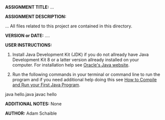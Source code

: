 **ASSIGNMENT TITLE:** ...

**ASSIGNMENT DESCRIPTION:**

...
All files related to this project are contained in this directory.

**VERSION or DATE:** ….

**USER INSTRUCTIONS:** 
1) Install Java Development Kit (JDK) if you do not allready have Java Development Kit 8 or a latter version allready installed on your computer. For installation help see [Oracle's Java website](https://www.oracle.com/java/technologies/javase-downloads.html).

2) Run the following commands in your terminal or command line to run the program and if you need additional help doing this see [How to Compile and Run your First Java Program](https://beginnersbook.com/2013/05/first-java-program/).

java hello.java
javac hello

**ADDITIONAL NOTES:** None

**AUTHOR:** Adam Schaible